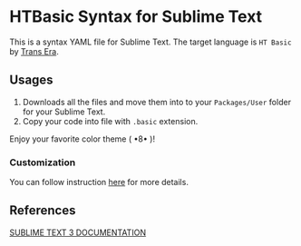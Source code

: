 # HTBasic Syntax for Sublime Text
This is a syntax YAML file for Sublime Text. The target language is `HT Basic` by [Trans Era](http://transera.com/).

## Usages
1. Downloads all the files and move them into to your `Packages/User` folder for your Sublime Text.
2. Copy your code into file with `.basic` extension.

Enjoy your favorite color theme ( •8• )!

### Customization
You can follow instruction [here](http://docs.sublimetext.info/en/latest/extensibility/syntaxdefs.html) for more details.

## References
[SUBLIME TEXT 3 DOCUMENTATION](https://www.sublimetext.com/docs/3/syntax.html)

